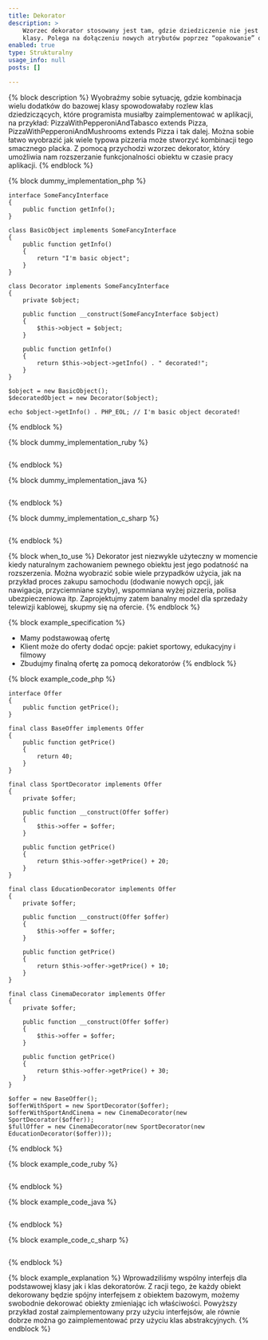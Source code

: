 ```yaml
---
title: Dekorator
description: >
    Wzorzec dekorator stosowany jest tam, gdzie dziedziczenie nie jest optymalnym sposobem rozszerzania funkcjonalności
    klasy. Polega na dołączeniu nowych atrybutów poprzez “opakowanie” obiektu bazowego obiektem zwanym dekoratorem.
enabled: true
type: Strukturalny 
usage_info: null
posts: []

---
```

{% block description %}
Wyobraźmy sobie sytuację, gdzie kombinacja wielu dodatków do bazowej klasy spowodowałaby rozlew klas dziedziczących,
które programista musiałby zaimplementować w aplikacji, na przykład:
PizzaWithPepperoniAndTabasco extends Pizza, PizzaWithPepperoniAndMushrooms extends Pizza i tak dalej. Można sobie łatwo
wyobrazić jak wiele typowa pizzeria może stworzyć kombinacji tego smacznego placka. Z pomocą przychodzi wzorzec
dekorator, który umożliwia nam rozszerzanie funkcjonalności obiektu w czasie pracy aplikacji. 
{% endblock %}

{% block dummy_implementation_php %}
```language-php
interface SomeFancyInterface
{
    public function getInfo();
}

class BasicObject implements SomeFancyInterface
{
    public function getInfo()
    {
        return "I'm basic object";
    }
}

class Decorator implements SomeFancyInterface
{
    private $object;

    public function __construct(SomeFancyInterface $object)
    {
        $this->object = $object;
    }

    public function getInfo()
    {
        return $this->object->getInfo() . " decorated!";
    }
}

$object = new BasicObject();
$decoratedObject = new Decorator($object);

echo $object->getInfo() . PHP_EOL; // I'm basic object decorated!
```
{% endblock %}

{% block dummy_implementation_ruby %}
```language-ruby

```
{% endblock %}

{% block dummy_implementation_java %}
```language-java

```
{% endblock %}

{% block dummy_implementation_c_sharp %}
```language-csharp

```
{% endblock %}

{% block when_to_use %}
Dekorator jest niezwykle użyteczny w momencie kiedy naturalnym zachowaniem pewnego obiektu jest jego podatność na 
rozszerzenia. Można wyobrazić sobie wiele przypadków użycia, jak na przykład proces zakupu samochodu (dodwanie nowych
opcji, jak nawigacja, przyciemniane szyby), wspomniana wyżej pizzeria, polisa ubezpieczeniowa itp. Zaprojektujmy zatem
banalny model dla sprzedaży telewizji kablowej, skupmy się na ofercie.
{% endblock %}

{% block example_specification %}
- Mamy podstawowaą ofertę
- Klient może do oferty dodać opcje: pakiet sportowy, edukacyjny i filmowy
- Zbudujmy finalną ofertę za pomocą dekoratorów
{% endblock %}

{% block example_code_php %}
```language-php
interface Offer
{
    public function getPrice();
}

final class BaseOffer implements Offer
{
    public function getPrice()
    {
        return 40;
    }
}

final class SportDecorator implements Offer
{
    private $offer;

    public function __construct(Offer $offer)
    {
        $this->offer = $offer;
    }

    public function getPrice()
    {
        return $this->offer->getPrice() + 20;
    }
}

final class EducationDecorator implements Offer
{
    private $offer;

    public function __construct(Offer $offer)
    {
        $this->offer = $offer;
    }

    public function getPrice()
    {
        return $this->offer->getPrice() + 10;
    }
}

final class CinemaDecorator implements Offer
{
    private $offer;

    public function __construct(Offer $offer)
    {
        $this->offer = $offer;
    }

    public function getPrice()
    {
        return $this->offer->getPrice() + 30;
    }
}

$offer = new BaseOffer();
$offerWithSport = new SportDecorator($offer); 
$offerWithSportAndCinema = new CinemaDecorator(new SportDecorator($offer));
$fullOffer = new CinemaDecorator(new SportDecorator(new EducationDecorator($offer))); 
```
{% endblock %}

{% block example_code_ruby %}
```language-ruby

```
{% endblock %}

{% block example_code_java %}
```language-java

```
{% endblock %}

{% block example_code_c_sharp %}
```language-csharp

```
{% endblock %}

{% block example_explanation %}
Wprowadziliśmy wspólny interfejs dla podstawowej klasy jak i klas dekoratorów. Z racji tego, że każdy obiekt dekorowany
będzie spójny interfejsem z obiektem bazowym, możemy swobodnie dekorować obiekty zmieniając ich właściwości. Powyższy
przykład został zaimplementowany przy użyciu interfejsów, ale równie dobrze można go zaimplementować przy użyciu klas
abstrakcyjnych.
{% endblock %}